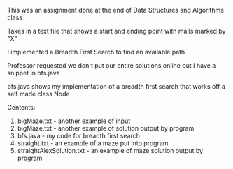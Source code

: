 This was an assignment done at the end of Data Structures and Algorithms class

Takes in a text file that shows a start and ending point with malls marked by "X"

I implemented a Breadth First Search to find an available path

Professor requested we don't put our entire solutions online but I have a snippet in bfs.java

bfs.java shows my implementation of a breadth first search that works off a self made class Node

Contents:
1. bigMaze.txt - another example of input
2. bigMaze.txt - another example of solution output by program
3. bfs.java - my code for breadth first search
4. straight.txt - an example of a maze put into program
5. straightAlexSolution.txt - an example of maze solution output by program
 
